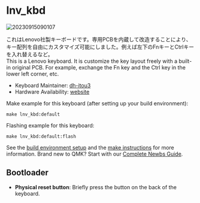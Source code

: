 # lnv_kbd

![20230915090107](https://github.com/dh-itou3/keyboards_lnv-kbd/assets/36159060/cb29668e-a84a-44da-8f51-293552dc4c81)

これはLenovo社製キーボードです。専用PCBを内蔵して改造することにより、キー配列を自由にカスタマイズ可能にしました。例えば左下のFnキーとCtrlキーを入れ替えるなど。  
This is a Lenovo keyboard. It is customize the key layout freely with a built-in original PCB. For example, exchange the Fn key and the Ctrl key in the lower left corner, etc.  

* Keyboard Maintainer: [dh-itou3](https://github.com/dh-itou3)
* Hardware Availability: [website](https://shk-maker.hatenablog.jp/entry/2023/09/23/221256)

Make example for this keyboard (after setting up your build environment):

    make lnv_kbd:default

Flashing example for this keyboard:

    make lnv_kbd:default:flash

See the [build environment setup](https://docs.qmk.fm/#/getting_started_build_tools) and the [make instructions](https://docs.qmk.fm/#/getting_started_make_guide) for more information. Brand new to QMK? Start with our [Complete Newbs Guide](https://docs.qmk.fm/#/newbs).

## Bootloader

* **Physical reset button**: Briefly press the button on the back of the keyboard.
